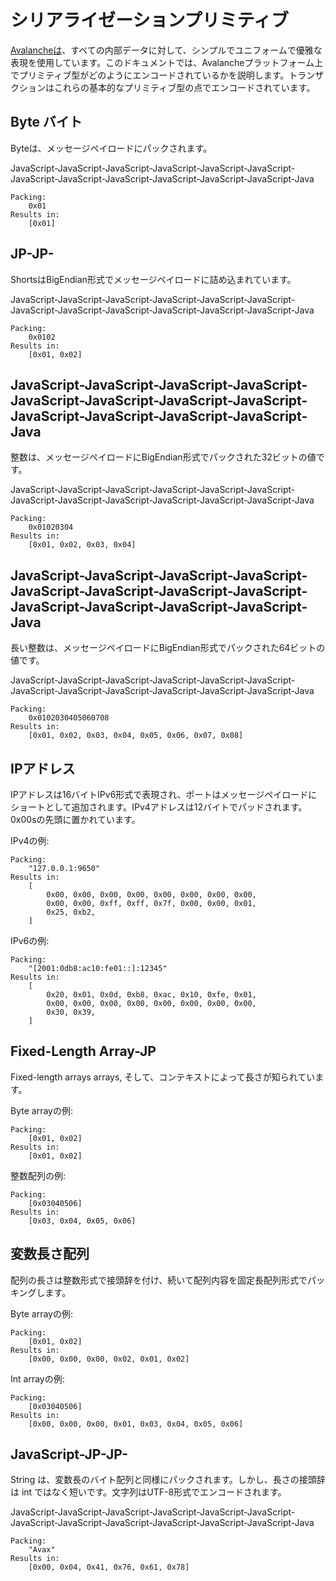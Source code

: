 # シリアライゼーションプリミティブ

[Avalancheは](../../#avalanche)、すべての内部データに対して、シンプルでユニフォームで優雅な表現を使用しています。このドキュメントでは、Avalancheプラットフォーム上でプリミティブ型がどのようにエンコードされているかを説明します。トランザクションはこれらの基本的なプリミティブ型の点でエンコードされています。

## Byte バイト

Byteは、メッセージペイロードにパックされます。

JavaScript-JavaScript-JavaScript-JavaScript-JavaScript-JavaScript-JavaScript-JavaScript-JavaScript-JavaScript-JavaScript-JavaScript-Java

```text
Packing:
    0x01
Results in:
    [0x01]
```

## JP-JP-

ShortsはBigEndian形式でメッセージペイロードに詰め込まれています。

JavaScript-JavaScript-JavaScript-JavaScript-JavaScript-JavaScript-JavaScript-JavaScript-JavaScript-JavaScript-JavaScript-JavaScript-Java

```text
Packing:
    0x0102
Results in:
    [0x01, 0x02]
```

## JavaScript-JavaScript-JavaScript-JavaScript-JavaScript-JavaScript-JavaScript-JavaScript-JavaScript-JavaScript-JavaScript-JavaScript-Java

整数は、メッセージペイロードにBigEndian形式でパックされた32ビットの値です。

JavaScript-JavaScript-JavaScript-JavaScript-JavaScript-JavaScript-JavaScript-JavaScript-JavaScript-JavaScript-JavaScript-JavaScript-Java

```text
Packing:
    0x01020304
Results in:
    [0x01, 0x02, 0x03, 0x04]
```

## JavaScript-JavaScript-JavaScript-JavaScript-JavaScript-JavaScript-JavaScript-JavaScript-JavaScript-JavaScript-JavaScript-JavaScript-Java

長い整数は、メッセージペイロードにBigEndian形式でパックされた64ビットの値です。

JavaScript-JavaScript-JavaScript-JavaScript-JavaScript-JavaScript-JavaScript-JavaScript-JavaScript-JavaScript-JavaScript-JavaScript-Java

```text
Packing:
    0x0102030405060708
Results in:
    [0x01, 0x02, 0x03, 0x04, 0x05, 0x06, 0x07, 0x08]
```

## IPアドレス

IPアドレスは16バイトIPv6形式で表現され、ポートはメッセージペイロードにショートとして追加されます。IPv4アドレスは12バイトでパッドされます。 0x00sの先頭に置かれています。

IPv4の例:

```text
Packing:
    "127.0.0.1:9650"
Results in:
    [
        0x00, 0x00, 0x00, 0x00, 0x00, 0x00, 0x00, 0x00,
        0x00, 0x00, 0xff, 0xff, 0x7f, 0x00, 0x00, 0x01,
        0x25, 0xb2,
    ]
```

IPv6の例:

```text
Packing:
    "[2001:0db8:ac10:fe01::]:12345"
Results in:
    [
        0x20, 0x01, 0x0d, 0xb8, 0xac, 0x10, 0xfe, 0x01,
        0x00, 0x00, 0x00, 0x00, 0x00, 0x00, 0x00, 0x00,
        0x30, 0x39,
    ]
```

## Fixed-Length Array-JP

Fixed-length arrays arrays, そして、コンテキストによって長さが知られています。

Byte arrayの例:

```text
Packing:
    [0x01, 0x02]
Results in:
    [0x01, 0x02]
```

整数配列の例:

```text
Packing:
    [0x03040506]
Results in:
    [0x03, 0x04, 0x05, 0x06]
```

## 変数長さ配列

配列の長さは整数形式で接頭辞を付け、続いて配列内容を固定長配列形式でパッキングします。

Byte arrayの例:

```text
Packing:
    [0x01, 0x02]
Results in:
    [0x00, 0x00, 0x00, 0x02, 0x01, 0x02]
```

Int arrayの例:

```text
Packing:
    [0x03040506]
Results in:
    [0x00, 0x00, 0x00, 0x01, 0x03, 0x04, 0x05, 0x06]
```

## JavaScript-JP-JP-

String は、変数長のバイト配列と同様にパックされます。しかし、長さの接頭辞は int ではなく短いです。文字列はUTF-8形式でエンコードされます。

JavaScript-JavaScript-JavaScript-JavaScript-JavaScript-JavaScript-JavaScript-JavaScript-JavaScript-JavaScript-JavaScript-JavaScript-Java

```text
Packing:
    "Avax"
Results in:
    [0x00, 0x04, 0x41, 0x76, 0x61, 0x78]
```

